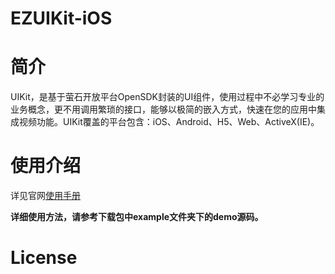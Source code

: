 EZUIKit-iOS
====

# 简介
UIKit，是基于萤石开放平台OpenSDK封装的UI组件，使用过程中不必学习专业的业务概念，更不用调用繁琐的接口，能够以极简的嵌入方式，快速在您的应用中集成视频功能。UIKit覆盖的平台包含：iOS、Android、H5、Web、ActiveX(IE)。
# 使用介绍
详见官网[使用手册](https://open.ys7.com)

**详细使用方法，请参考下载包中example文件夹下的demo源码。**
# License
